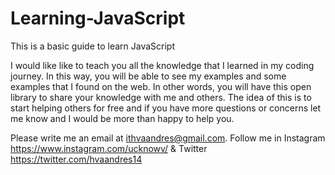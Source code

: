 # Learning-JavaScript
This is a basic guide to learn JavaScript

I would like like to teach you all the knowledge that I learned in my coding journey. In this way, you will be able to see my examples and some examples that I found on the web. In other words, you will have this open library to share your knowledge with me and others. The idea of this is to start helping others for free and if you have more questions or concerns let me know and I would be more than happy to help you.

Please write me an email at ithvaandres@gmail.com. Follow me in Instagram https://www.instagram.com/ucknowv/ & Twitter https://twitter.com/hvaandres14
